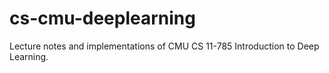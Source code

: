 # cs-cmu-deeplearning
Lecture notes and implementations of CMU CS 11-785 Introduction to Deep Learning.

